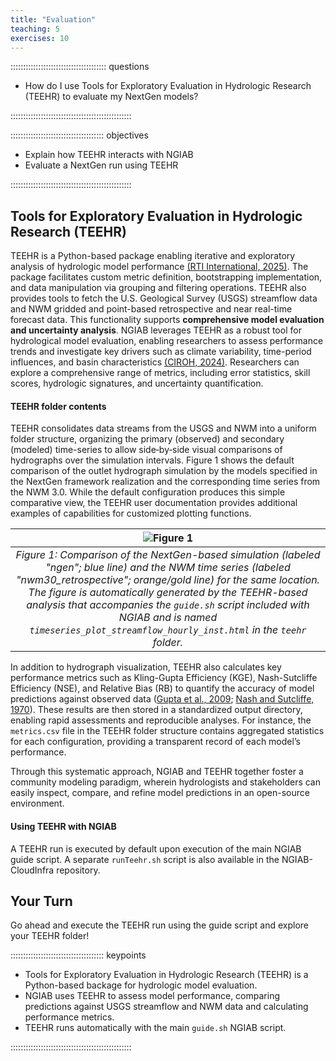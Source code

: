 ```yaml
---
title: "Evaluation"
teaching: 5
exercises: 10
---
```


:::::::::::::::::::::::::::::::::::::: questions 

- How do I use Tools for Exploratory Evaluation in Hydrologic Research (TEEHR) to evaluate my NextGen models?

::::::::::::::::::::::::::::::::::::::::::::::::

::::::::::::::::::::::::::::::::::::: objectives

- Explain how TEEHR interacts with NGIAB
- Evaluate a NextGen run using TEEHR

::::::::::::::::::::::::::::::::::::::::::::::::

## Tools for Exploratory Evaluation in Hydrologic Research (TEEHR)

TEEHR is a Python-based package enabling iterative and exploratory analysis of hydrologic model performance [(RTI International, 2025)](https://github.com/RTIInternational/teehr). The package facilitates custom metric definition, bootstrapping implementation, and data manipulation via grouping and filtering operations. TEEHR also provides tools to fetch the U.S. Geological Survey (USGS) streamflow data and NWM gridded and point-based retrospective and near real-time forecast data. This functionality supports **comprehensive model evaluation and uncertainty analysis**. NGIAB leverages TEEHR as a robust tool for hydrological model evaluation, enabling researchers to assess performance trends and investigate key drivers such as climate variability, time-period influences, and basin characteristics [(CIROH, 2024)](https://github.com/CIROH-UA/ngiab-teehr). Researchers can explore a comprehensive range of metrics, including error statistics, skill scores, hydrologic signatures, and uncertainty quantification. 

#### TEEHR folder contents

TEEHR consolidates data streams from the USGS and NWM into a uniform folder structure, organizing the primary (observed) and secondary (modeled) time-series to allow side‐by‐side visual comparisons of hydrographs over the simulation intervals. Figure 1 shows the default comparison of the outlet hydrograph simulation by the models specified in the NextGen framework realization and the corresponding time series from the NWM 3.0. While the default configuration produces this simple comparative view, the TEEHR user documentation provides additional examples of capabilities for customized plotting functions. 

| ![Figure 1](images/fig5-1.png) |
| :--: |
| *Figure 1: Comparison of the NextGen-based simulation (labeled "ngen"; blue line) and the NWM time series (labeled "nwm30_retrospective"; orange/gold line) for the same location. The figure is automatically generated by the TEEHR-based analysis that accompanies the `guide.sh` script included with NGIAB and is named `timeseries_plot_streamflow_hourly_inst.html` in the `teehr` folder.* |

In addition to hydrograph visualization, TEEHR also calculates key performance metrics such as Kling-Gupta Efficiency (KGE), Nash-Sutcliffe Efficiency (NSE), and Relative Bias (RB) to quantify the accuracy of model predictions against observed data ([Gupta et al., 2009](https://doi.org/10.1016/j.jhydrol.2009.08.003); [Nash and Sutcliffe, 1970](https://doi.org/10.1016/0022-1694(70)90255-6)). These results are then stored in a standardized output directory, enabling rapid assessments and reproducible analyses. For instance, the `metrics.csv` file in the TEEHR folder structure contains aggregated statistics for each configuration, providing a transparent record of each model’s performance. 

Through this systematic approach, NGIAB and TEEHR together foster a community modeling paradigm, wherein hydrologists and stakeholders can easily inspect, compare, and refine model predictions in an open-source environment.

#### Using TEEHR with NGIAB

A TEEHR run is executed by default upon execution of the main NGIAB guide script. A separate `runTeehr.sh` script is also available in the NGIAB-CloudInfra repository.

## Your Turn

Go ahead and execute the TEEHR run using the guide script and explore your TEEHR folder!

::::::::::::::::::::::::::::::::::::: keypoints 

- Tools for Exploratory Evaluation in Hydrologic Research (TEEHR) is a Python-based backage for hydrologic model evaluation.
- NGIAB uses TEEHR to assess model performance, comparing predictions against USGS streamflow and NWM data and calculating performance metrics.
- TEEHR runs automatically with the main `guide.sh` NGIAB script.

::::::::::::::::::::::::::::::::::::::::::::::::

[r-markdown]: https://rmarkdown.rstudio.com/
